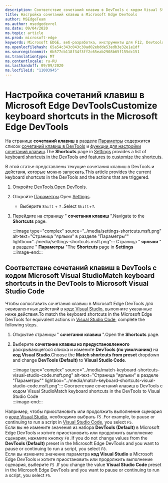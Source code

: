 ```yaml
---
description: Соответствие сочетаний клавиш в DevTools с кодом Visual Studio
title: Настройка сочетаний клавиш в Microsoft Edge DevTools
author: MSEdgeTeam
ms.author: msedgedevrel
ms.date: 09/04/2020
ms.topic: article
ms.prod: microsoft-edge
keywords: Microsoft EDGE, веб-разработка, инструменты для F12, Devtools, пользовательские, сочетания клавиш, клавиатура, код Visual Studio
ms.openlocfilehash: 65a54c343c043c30ad02ebdde53edb3e32e1e1df
ms.sourcegitcommit: 6b577cb118f34f3ff2c65eab2908b65f155dc151
ms.translationtype: MT
ms.contentlocale: ru-RU
ms.lasthandoff: 09/09/2020
ms.locfileid: "11003945"
---
```

# <span data-ttu-id="ef1f6-104">Настройка сочетаний клавиш в Microsoft Edge DevTools</span><span class="sxs-lookup"><span data-stu-id="ef1f6-104">Customize keyboard shortcuts in the Microsoft Edge DevTools</span></span>  

<span data-ttu-id="ef1f6-105">На странице **сочетаний клавиш** в разделе [Параметры][DevToolsCustomizeSettings] содержится список [сочетаний клавиш в DevTools][DevToolsShortcuts] и [функции для настройки сочетаний клавиш](#match-keyboard-shortcuts-in-the-devtools-to-microsoft-visual-studio-code).</span><span class="sxs-lookup"><span data-stu-id="ef1f6-105">The **Shortcuts** page in [Settings][DevToolsCustomizeSettings] provides a list of [keyboard shortcuts in the DevTools][DevToolsShortcuts] and [features to customize the shortcuts](#match-keyboard-shortcuts-in-the-devtools-to-microsoft-visual-studio-code).</span></span>  

<span data-ttu-id="ef1f6-106">В этой статье представлены текущие сочетания клавиш в DevTools и действия, которые можно запускать.</span><span class="sxs-lookup"><span data-stu-id="ef1f6-106">This article provides the current keyboard shortcuts in the DevTools and the actions that are triggered.</span></span>  

1.  <span data-ttu-id="ef1f6-107">[Откройте DevTools][DevtoolOpenMain].</span><span class="sxs-lookup"><span data-stu-id="ef1f6-107">[Open DevTools][DevtoolOpenMain].</span></span>  
1.  <span data-ttu-id="ef1f6-108">Откройте [Параметры][DevToolsCustomizeSettings].</span><span class="sxs-lookup"><span data-stu-id="ef1f6-108">Open [Settings][DevToolsCustomizeSettings].</span></span>
    *   <span data-ttu-id="ef1f6-109">Выберите `Shift` + `?` .</span><span class="sxs-lookup"><span data-stu-id="ef1f6-109">Select `Shift`+`?`.</span></span>  
1.  <span data-ttu-id="ef1f6-110">Перейдите на страницу " **сочетания клавиш** ".</span><span class="sxs-lookup"><span data-stu-id="ef1f6-110">Navigate to the **Shortcuts** page.</span></span>  
    
    :::image type="complex" source="../media/settings-shortcuts.msft.png" alt-text="Страница &quot;ярлыки&quot; в разделе &quot;Параметры&quot;" lightbox="../media/settings-shortcuts.msft.png":::
       <span data-ttu-id="ef1f6-112">Страница " **ярлыки** " в разделе " **Параметры** "</span><span class="sxs-lookup"><span data-stu-id="ef1f6-112">The **Shortcuts** page in **Settings**</span></span>  
    :::image-end:::  
    
## <span data-ttu-id="ef1f6-113">Соответствие сочетаний клавиш в DevTools с кодом Microsoft Visual Studio</span><span class="sxs-lookup"><span data-stu-id="ef1f6-113">Match keyboard shortcuts in the DevTools to Microsoft Visual Studio Code</span></span>  

<span data-ttu-id="ef1f6-114">Чтобы сопоставить сочетания клавиш в Microsoft Edge DevTools для эквивалентных действий в [коде Visual Studio][VisualStudioCode], выполните указанные ниже действия.</span><span class="sxs-lookup"><span data-stu-id="ef1f6-114">To match the keyboard shortcuts in the Microsoft Edge DevTools for equivalent actions in [Visual Studio Code][VisualStudioCode], complete the following steps.</span></span>  

1.  <span data-ttu-id="ef1f6-115">Открытие страницы " **сочетания клавиш** ".</span><span class="sxs-lookup"><span data-stu-id="ef1f6-115">Open the **Shortcuts** page.</span></span>
1.  <span data-ttu-id="ef1f6-116">Выберите **сочетание клавиш из предустановленного** раскрывающегося списка и измените **DevTools (по умолчанию)** на **код Visual Studio**.</span><span class="sxs-lookup"><span data-stu-id="ef1f6-116">Choose the **Match shortcuts from preset** dropdown and change **DevTools (Default)** to **Visual Studio Code**.</span></span>  
    
    :::image type="complex" source="../media/match-keyboard-shortcuts-visual-studio-code.msft.png" alt-text="Страница &quot;ярлыки&quot; в разделе &quot;Параметры&quot;" lightbox="../media/match-keyboard-shortcuts-visual-studio-code.msft.png":::
       <span data-ttu-id="ef1f6-118">Соответствие сочетаний клавиш в DevTools с кодом Visual Studio</span><span class="sxs-lookup"><span data-stu-id="ef1f6-118">Match keyboard shortcuts in the DevTools to Visual Studio Code</span></span>  
    :::image-end:::  

<span data-ttu-id="ef1f6-119">Например, чтобы приостановить или продолжить выполнение сценария в [коде Visual Studio][VisualStudioCodeShortcutsKeyboardWindows], необходимо выбрать `F5` .</span><span class="sxs-lookup"><span data-stu-id="ef1f6-119">For example, to pause or continuing to run a script in [Visual Studio Code][VisualStudioCodeShortcutsKeyboardWindows], you select `F5`.</span></span>  
<span data-ttu-id="ef1f6-120">Если вы не измените значения из набора **DevTools (Default)** в Microsoft Edge DevTools и хотите приостановить или продолжить выполнение сценария, нажмите кнопку `F8` .</span><span class="sxs-lookup"><span data-stu-id="ef1f6-120">If you do not change values from the **DevTools (Default)** preset in the Microsoft Edge DevTools and you want to pause or continuing to run a script, you select `F8`.</span></span>  
<span data-ttu-id="ef1f6-121">Если вы измените значение параметра **код Visual Studio** в Microsoft Edge DevTools и хотите приостановить или продолжить выполнение сценария, выберите `F5` .</span><span class="sxs-lookup"><span data-stu-id="ef1f6-121">If you change the value **Visual Studio Code** preset in the Microsoft Edge DevTools and you want to pause or continuing to run a script, you select `F5`.</span></span>  

<!-- ## Edit shortcuts for any action in the DevTools -->

<!-- links -->  

[DevToolsCustomizeSettings]: ./index.md#settings "Параметры: Настройка Microsoft Edge DevTools | Документы Microsoft"  
[DevtoolOpenMain]: ../open.md "Открыть Microsoft Edge DevTools | Документы Microsoft"  
[DevToolsShortcuts]: ../shortcuts.md "Сочетания клавиш в Microsoft Edge DevTools | Документы Microsoft"  
[VisualStudioCode]: https://code.visualstudio.com "Код Microsoft Visual Studio"  
[VisualStudioCodeShortcutsKeyboardWindows]: https://code.visualstudio.com/shortcuts/keyboard-shortcuts-windows.pdf "Сочетания клавиш в Visual Studio Code для Windows | Код Microsoft Visual Studio"  
